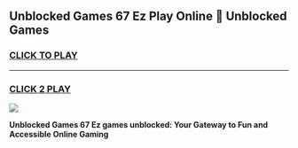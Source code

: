 
## Unblocked Games 67 Ez  Play Online 👋 Unblocked Games
<h3>
<a href="https://premium.freeplayer.one?title=Unblocked_Games_67_Ez_&ref=19F">CLICK TO PLAY</a></h3>
<hr>

<h3>
<a href="https://premium.freeplayer.one?title=Unblocked_Games_67_Ez_&ref=19F">CLICK 2 PLAY</a>
  
</h3>

<a href="https://premium.freeplayer.one?title=Unblocked_Games_67_Ez_&ref=19F"><img src="https://clearcache.store/games.png"></a>


**Unblocked Games 67 Ez  games unblocked: Your Gateway to Fun and Accessible Online Gaming**
